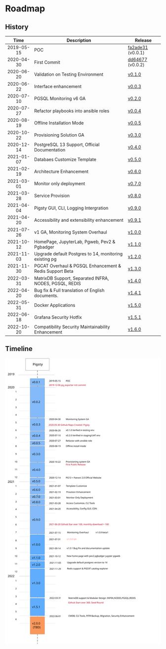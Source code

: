 # Roadmap



## History

|    Time    | Description                                                     | Release                                                                                            |
|:----------:|-----------------------------------------------------------------|----------------------------------------------------------------------------------------------------|
| 2019-05-15 | POC                                                             | [fa2ade31](https://github.com/Vonng/pg/commit/fa2ade31f8e81093eeba9d966c20120054f0646b) (v0.0.1)   |
| 2020-04-30 | First Commit                                                    | [dd64677](https://github.com/Vonng/pigsty/commit/dd646775624ddb33aef7884f4f030682bdc371f8) (v0.0.2) |
| 2020-06-20 | Validation on Testing Environment                               | [v0.1.0](https://github.com/Vonng/pigsty/commit/1cf2ea5ee91db071de00ec805032928ff582453b)          |
| 2020-06-22 | Interface enhancement                                           | [v0.0.3](https://github.com/Vonng/pigsty/commit/4c5c68ccd57bc32a9e9c98aa3f264aa19f45c7ee)          |
| 2020-07-10 | PGSQL Monitoring v6 GA                                          | [v0.2.0](https://github.com/Vonng/pigsty/commit/385e33a62a19817e8ba19997260e6b77d99fe2ba)          |
| 2020-07-27 | Refactor playbooks into ansible roles                           | [v0.0.4](https://github.com/Vonng/pigsty/commit/90b44259818d2c71e37df5250fe8ed1078a883d0)          |
| 2020-08-19 | Offline Installation Mode                                       | [v0.0.5](https://github.com/Vonng/pigsty/commit/0fe9e829b298fe5e56307de3f78c95071de28245)          |
| 2020-10-22 | Provisioning Solution GA                                        | [v0.3.0](https://github.com/Vonng/pigsty/releases/tag/v0.3.0)                                      |
| 2020-12-14 | PostgreSQL 13 Support, Official Documentation                   | [v0.4.0](https://github.com/Vonng/pigsty/releases/tag/v0.4.0)                                      |
| 2021-01-07 | Databaes Customize Template                                     | [v0.5.0](https://github.com/Vonng/pigsty/releases/tag/v0.5.0)                                      |
| 2021-02-19 | Architecture Enhancement                                        | [v0.6.0](https://github.com/Vonng/pigsty/releases/tag/v0.6.0)                                      |
| 2021-03-01 | Monitor only deployment                                         | [v0.7.0](https://github.com/Vonng/pigsty/releases/tag/v0.7.0)                                      |
| 2021-03-28 | Service Provision                                               | [v0.8.0](https://github.com/Vonng/pigsty/releases/tag/v0.8.0)                                      |
| 2021-04-04 | Pigsty GUI, CLI, Logging Intergration                           | [v0.9.0](https://github.com/Vonng/pigsty/releases/tag/v0.9.0)                                      |
| 2021-04-20 | Accessibility and extensibility enhancement                     | [v0.9.1](https://github.com/Vonng/pigsty/releases/tag/v0.9.1)                                      |
| 2021-07-26 | v1 GA, Monitoring System Overhaul                               | [v1.0.0](https://github.com/Vonng/pigsty/releases/tag/v1.0.0)                                      |
| 2021-10-12 | HomePage, JupyterLab, Pgweb, Pev2 & Pgbadger                    | [v1.1.0](https://github.com/Vonng/pigsty/releases/tag/v1.1.0)                                      |
| 2021-11-03 | Upgrade default Postgres to 14, monitoring existing pg          | [v1.2.0](https://github.com/Vonng/pigsty/releases/tag/v1.2.0)                                      |
| 2021-11-30 | PGCAT Overhaul & PGSQL Enhancement & Redis Support Beta         | [v1.3.0](https://github.com/Vonng/pigsty/releases/tag/v1.3.0)                                      |
| 2022-03-31 | MatrixDB Support, Separated INFRA, NODES, PGSQL, REDIS          | [v1.4.0](https://github.com/Vonng/pigsty/releases/tag/v1.4.0)                                      |
| 2022-04-20 | Bug fix & Full translation of English documents.                | [v1.4.1](https://github.com/Vonng/pigsty/releases/tag/v1.4.1)                                      |
| 2022-05-31 | Docker Applications                                             | [v1.5.0](https://github.com/Vonng/pigsty/releases/tag/v1.5.0)                                      |
| 2022-06-18 | Grafana Security Hotfix                                         | [v1.5.1](https://github.com/Vonng/pigsty/releases/tag/v1.5.1)                                      |
| 2022-10-20 | Compatibility Security Maintainability Enhancement | [v1.6.0](https://github.com/Vonng/pigsty/releases/tag/v1.6.0)                                      |


## Timeline

![](_media/TIMELINE.svg)
